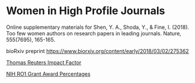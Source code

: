 # Women in High Profile Journals

Online supplementary materials for Shen, Y. A., Shoda, Y., & Fine, I. (2018). Too few women authors on research papers in leading journals. Nature, 555(7695), 165-165.

bioRxiv preprint https://www.biorxiv.org/content/early/2018/03/02/275362

[Thomas Reuters Impact Factor](https://jcr.incites.thomsonreuters.com/JCRJournalHomeAction.action)

[NIH RO1 Grant Award Percentages](https://report.nih.gov/nihdatabook/charts/Default.aspx?sid=0&index=1&catId=15&chartId=172)
